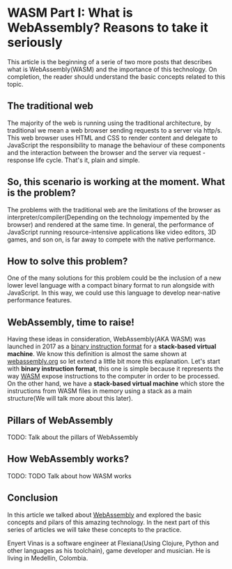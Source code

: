 # WASM Part I: What is WebAssembly? Reasons to take it seriously
This article is the beginning of a serie of two more posts that describes what is WebAssembly(WASM)
and the importance of this technology. On completion, the reader should understand the basic
concepts related to this topic.
## The traditional web
The majority of the web is running using the traditional architecture, by traditional we mean
a web browser sending requests to a server via http/s. This web browser uses HTML and CSS to render 
content and delegate to JavaScript the responsibility to manage the behaviour of these components and the
interaction between the browser and the server via request - response life cycle. That's it, plain
and simple. 
## So, this scenario is working at the moment. What is the problem?
The problems with the traditional web are the limitations of the browser as interpreter/compiler(Depending
on the technology impemented by the browser) and rendered at the same time. In general, the performance of
JavaScript running resource-intensive applications like video editors, 3D games, and son on, is far away to
compete with the native performance.
## How to solve this problem? 
One of the many solutions for this problem could be the inclusion of a new lower level language with a compact
binary format to run alongside with JavaScript. In this way, we could use this language to develop near-native
performance features.
## WebAssembly, time to raise!
Having these ideas in consideration, WebAssembly(AKA WASM) was launched in 2017 as a [binary instruction format](https://webassembly.github.io/spec/core/binary/index.html)
for a **stack-based virtual machine**. We know this definition is almost the same shown at [webassembly.org](https://webassembly.org/)
so let extend a little bit more this explanation. Let's start with **binary instruction format**, this one is simple
because it represents the way [WASM](https://webassembly.org/) expose instructions to the computer in order to be processed. On
the other hand, we have a **stack-based virtual machine** which store the instructions from WASM files in memory
using a stack as a main structure(We will talk more about this later).
## Pillars of WebAssembly
TODO: Talk about the pillars of WebAssembly
## How WebAssembly works?
TODO: TODO Talk about how WASM works
## Conclusion
In this article we talked about [WebAssembly](https://webassembly.org/) and explored the basic concepts and pilars
of this amazing technology. In the next part of this series of articles we will take these concepts to the practice.

Enyert Vinas is a software engineer at Flexiana(Using Clojure, Python and other languages as his toolchain), game developer and
musician. He is living in Medellin, Colombia.

